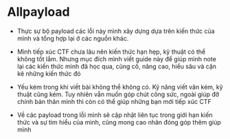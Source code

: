 # Allpayload

- Thực sự bộ payload các lỗi này mình xây dựng dựa trên kiến thức của mình và tổng hợp lại ở các nguồn khác. 

- Mình tiếp xúc CTF chưa lâu nên kiến thức hạn hẹp, kỹ thuật có thể không tốt lắm. Nhưng mục đích mình viết guide này để giúp mình note lại các kiến thức mình đã học qua, cũng cố, nâng cao, hiểu sâu và cặn kẽ những kiến thức đó

- Yếu kém trong khi viết bài không thể không có. Kỹ năng viết văn kém, kỹ thuật cũng kém. Tuy nhiên vẫn muốn góp chút công sức, ngoài giúp đỡ chính bản thân mình thì còn có thể giúp những bạn mới tiếp xúc CTF

- Về các payload trong lỗi mình sẽ cập nhật liên tục trong giới hạn kiến thức và sự tìm hiểu của mình, cũng mong cao nhân đóng góp thêm giúp mình
